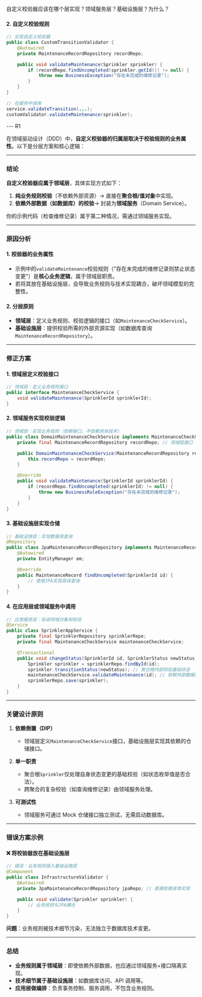 自定义校验器应该在哪个层实现？领域服务层？基础设施层？为什么？

#### **2. 自定义校验规则**

```java
// 实现自定义校验器
public class CustomTransitionValidator {
    @Autowired
    private MaintenanceRecordRepository recordRepo;

    public void validateMaintenance(Sprinkler sprinkler) {
        if (recordRepo.findUncompleted(sprinkler.getId()) != null) {
            throw new BusinessException("存在未完成的维修记录");
        }
    }
}

// 在服务中调用
service.validateTransition(...);
customValidator.validateMaintenance(sprinkler);
```

--- R1

在领域驱动设计（DDD）中，**自定义校验器的归属层取决于校验规则的业务属性**。以下是分层方案和核心逻辑：

---

### **结论**

**自定义校验器应属于领域层**，具体实现方式如下：

1. **纯业务规则校验**（不依赖外部资源）→ 直接在**聚合根/值对象**中实现。
2. **依赖外部数据（如数据库）的校验**→ 封装为**领域服务**（Domain Service）。

你的示例代码（检查维修记录）属于第二种情况，需通过领域服务实现。

---

### **原因分析**

#### 1. **校验器的业务属性**

- 示例中的`validateMaintenance`校验规则（"存在未完成的维修记录则禁止状态变更"）是**核心业务逻辑**，属于领域层职责。
- 若将其放在基础设施层，会导致业务规则与技术实现耦合，破坏领域模型的完整性。

#### 2. **分层原则**

- **领域层**：定义业务规则、校验逻辑的接口（如`MaintenanceCheckService`）。
- **基础设施层**：提供校验所需的外部资源实现（如数据库查询`MaintenanceRecordRepository`）。

---

### **修正方案**

#### **1. 领域层定义校验接口**

```java
// 领域层：定义业务规则接口
public interface MaintenanceCheckService {
    void validateMaintenance(SprinklerId sprinklerId);
}
```

#### **2. 领域服务实现校验逻辑**

```java
// 领域层：实现业务规则（依赖接口，不依赖具体技术）
public class DomainMaintenanceCheckService implements MaintenanceCheckService {
    private final MaintenanceRecordRepository recordRepo; // 领域层接口

    public DomainMaintenanceCheckService(MaintenanceRecordRepository recordRepo) {
        this.recordRepo = recordRepo;
    }

    @Override
    public void validateMaintenance(SprinklerId sprinklerId) {
        if (recordRepo.findUncompleted(sprinklerId) != null) {
            throw new BusinessRuleException("存在未完成的维修记录");
        }
    }
}
```

#### **3. 基础设施层实现仓储**

```java
// 基础设施层：实现数据库查询
@Repository
public class JpaMaintenanceRecordRepository implements MaintenanceRecordRepository {
    @Autowired
    private EntityManager em;

    @Override
    public MaintenanceRecord findUncompleted(SprinklerId id) {
        // 使用JPA实现具体查询
    }
}
```

#### **4. 在应用层或领域服务中调用**

```java
// 应用服务层：协调领域对象和校验
@Service
public class SprinklerAppService {
    private final SprinklerRepository sprinklerRepo;
    private final MaintenanceCheckService maintenanceCheckService;

    @Transactional
    public void changeStatus(SprinklerId id, SprinklerStatus newStatus) {
        Sprinkler sprinkler = sprinklerRepo.findById(id);
        sprinkler.transitionStatus(newStatus); // 聚合根内部校验基础状态
        maintenanceCheckService.validateMaintenance(id); // 依赖外部数据的校验
        sprinklerRepo.save(sprinkler);
    }
}
```

---

### **关键设计原则**

1. **依赖倒置（DIP）**
   - 领域层定义`MaintenanceCheckService`接口，基础设施层实现其依赖的仓储接口。
2. **单一职责**

   - 聚合根`Sprinkler`仅处理自身状态变更的基础校验（如状态枚举值是否合法）。
   - 跨聚合的复杂校验（如查询维修记录）由领域服务处理。

3. **可测试性**
   - 领域服务可通过 Mock 仓储接口独立测试，无需启动数据库。

---

### **错误方案示例**

#### ❌ 将校验器放在基础设施层

```java
// 错误：业务规则侵入基础设施层
@Component
public class InfrastructureValidator {
    @Autowired
    private JpaMaintenanceRecordRepository jpaRepo; // 直接依赖具体实现

    public void validate(Sprinkler sprinkler) {
        // 业务规则与JPA耦合
    }
}
```

**问题**：业务规则被技术细节污染，无法独立于数据库技术变更。

---

### **总结**

- **业务规则属于领域层**：即使依赖外部数据，也应通过领域服务+接口隔离实现。
- **技术细节属于基础设施层**：如数据库访问、API 调用等。
- **应用层做编排**：负责事务控制、服务调用，不包含业务规则。
